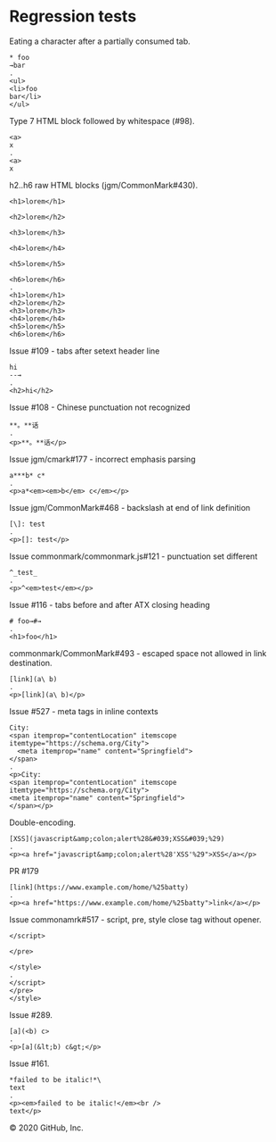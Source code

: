 # Regression tests

Eating a character after a partially consumed tab.

```````````````````````````````` example
* foo
→bar
.
<ul>
<li>foo
bar</li>
</ul>
````````````````````````````````

Type 7 HTML block followed by whitespace (#98).

```````````````````````````````` example
<a>  
x
.
<a>  
x
````````````````````````````````

h2..h6 raw HTML blocks (jgm/CommonMark#430).

```````````````````````````````` example
<h1>lorem</h1>

<h2>lorem</h2>

<h3>lorem</h3>

<h4>lorem</h4>

<h5>lorem</h5>

<h6>lorem</h6>
.
<h1>lorem</h1>
<h2>lorem</h2>
<h3>lorem</h3>
<h4>lorem</h4>
<h5>lorem</h5>
<h6>lorem</h6>
````````````````````````````````

Issue #109 - tabs after setext header line


```````````````````````````````` example
hi
--→
.
<h2>hi</h2>
````````````````````````````````

Issue #108 - Chinese punctuation not recognized

```````````````````````````````` example
**。**话
.
<p>**。**话</p>
````````````````````````````````

Issue jgm/cmark#177 - incorrect emphasis parsing

```````````````````````````````` example
a***b* c*
.
<p>a*<em><em>b</em> c</em></p>
````````````````````````````````

Issue jgm/CommonMark#468 - backslash at end of link definition


```````````````````````````````` example
[\]: test
.
<p>[]: test</p>
````````````````````````````````

Issue commonmark/commonmark.js#121 - punctuation set different

```````````````````````````````` example
^_test_
.
<p>^<em>test</em></p>
````````````````````````````````

Issue #116 - tabs before and after ATX closing heading
```````````````````````````````` example
# foo→#→
.
<h1>foo</h1>
````````````````````````````````

commonmark/CommonMark#493 - escaped space not allowed in link destination.

```````````````````````````````` example
[link](a\ b)
.
<p>[link](a\ b)</p>
````````````````````````````````

Issue #527 - meta tags in inline contexts

```````````````````````````````` example
City:
<span itemprop="contentLocation" itemscope itemtype="https://schema.org/City">
  <meta itemprop="name" content="Springfield">
</span>
.
<p>City:
<span itemprop="contentLocation" itemscope itemtype="https://schema.org/City">
<meta itemprop="name" content="Springfield">
</span></p>
````````````````````````````````

Double-encoding.

```````````````````````````````` example
[XSS](javascript&amp;colon;alert%28&#039;XSS&#039;%29)
.
<p><a href="javascript&amp;colon;alert%28'XSS'%29">XSS</a></p>
````````````````````````````````

PR #179

```````````````````````````````` example
[link](https://www.example.com/home/%25batty)
.
<p><a href="https://www.example.com/home/%25batty">link</a></p>
````````````````````````````````

Issue commonamrk#517 - script, pre, style close tag without
opener.

```````````````````````````````` example
</script>

</pre>

</style>
.
</script>
</pre>
</style>
````````````````````````````````

Issue #289.

```````````````````````````````` example
[a](<b) c>
.
<p>[a](&lt;b) c&gt;</p>
````````````````````````````````

Issue #161.

```````````````````````````````` example
*failed to be italic!*\
text
.
<p><em>failed to be italic!</em><br />
text</p>
````````````````````````````````


© 2020 GitHub, Inc.
